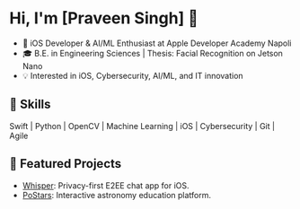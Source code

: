 # Hi, I'm [Praveen Singh] 👋

- 🚀 iOS Developer & AI/ML Enthusiast at Apple Developer Academy Napoli
- 🎓 B.E. in Engineering Sciences | Thesis: Facial Recognition on Jetson Nano
- 💡 Interested in iOS, Cybersecurity, AI/ML, and IT innovation

## 🔧 Skills
Swift | Python | OpenCV | Machine Learning | iOS | Cybersecurity | Git | Agile

## 🌟 Featured Projects
- [Whisper](https://github.com/ChillVeen/Whisper): Privacy-first E2EE chat app for iOS.
- [PoStars](https://github.com/ChillVeen/PoStars): Interactive astronomy education platform.


